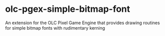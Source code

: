 # olc-pgex-simple-bitmap-font
An extension for the OLC Pixel Game Engine that provides drawing routines for simple bitmap fonts with rudimentary kerning

